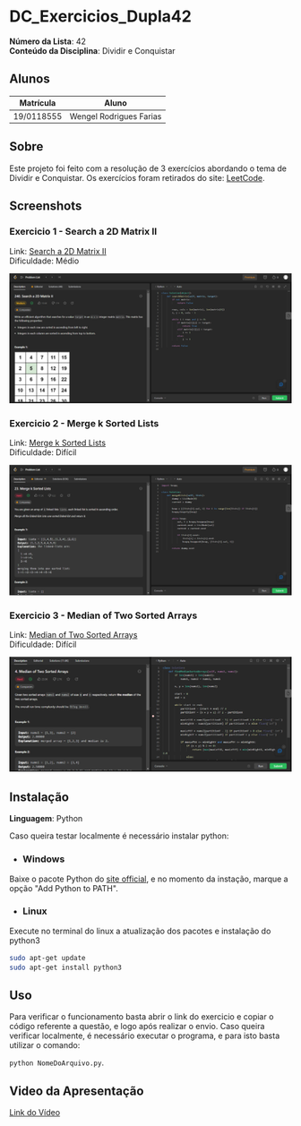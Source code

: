 # DC_Exercicios_Dupla42

**Número da Lista**: 42<br>
**Conteúdo da Disciplina**: Dividir e Conquistar<br>

## Alunos
|Matrícula | Aluno |
| -- | -- |
| 19/0118555  |  Wengel Rodrigues Farias |


## Sobre 
Este projeto foi feito com a resolução de 3 exercícios abordando o tema de Dividir e Conquistar. Os exercícios foram retirados do site: [LeetCode](https://leetcode.com/).

## Screenshots

### Exercicio 1 - Search a 2D Matrix II

Link: [Search a 2D Matrix II](https://leetcode.com/problems/search-a-2d-matrix-ii/) <br>
Dificuldade: Médio

![ScreenShot1](./assets/img1.png)

### Exercicio 2 - Merge k Sorted Lists

Link: [Merge k Sorted Lists](https://leetcode.com/problems/merge-k-sorted-lists/) <br>
Dificuldade: Difícil

![ScreenShot2](./assets/img2.png)

### Exercicio 3 - Median of Two Sorted Arrays

Link: [Median of Two Sorted Arrays](https://leetcode.com/problems/median-of-two-sorted-arrays/) <br>
Dificuldade: Difícil

![ScreenShot3](./assets/img3.png)


## Instalação 
**Linguagem**: Python<br>

Caso queira testar localmente é necessário instalar python:

- ### Windows
Baixe o pacote Python do [site official](https://www.python.org/downloads/), e no momento da instação, marque a opção "Add Python to PATH".

- ### Linux
Execute no terminal do linux a atualização dos pacotes e instalação do python3

```bash
sudo apt-get update
sudo apt-get install python3
```


## Uso 
Para verificar o funcionamento basta abrir o link do exercicio e copiar o código referente a questão, e logo após realizar o envio. Caso queira verificar localmente, é necessário executar o programa, e para isto basta utilizar o comando:

`python NomeDoArquivo.py`.


## Video da Apresentação

[Link do Vídeo](apresentacao.mp4)
